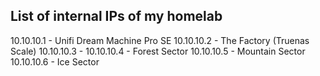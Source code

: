 ## List of internal IPs of my homelab ##

10.10.10.1 - Unifi Dream Machine Pro SE
10.10.10.2 - The Factory (Truenas Scale)
10.10.10.3 - 
10.10.10.4 - Forest Sector
10.10.10.5 - Mountain Sector
10.10.10.6 - Ice Sector
